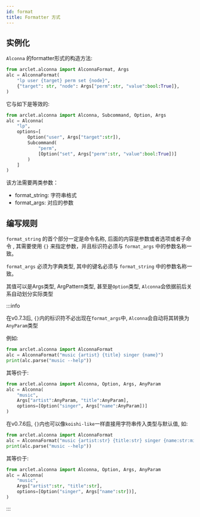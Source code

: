 ```yaml
---
id: format
title: Formatter 方式
---
```


## 实例化
`Alconna` 的formatter形式的构造方法:

```python
from arclet.alconna import AlconnaFormat, Args
alc = AlconnaFormat(
    "lp user {target} perm set {node}",
    {"target": str, "node": Args["perm":str, "value":bool:True]},
)
```

它与如下是等效的:
```python
from arclet.alconna import Alconna, Subcommand, Option, Args
alc = Alconna(
    "lp",
    options=[
        Option("user", Args["target":str]),
        Subcommand(
            "perm",
            [Option("set", Args["perm":str, "value":bool:True])]
        )
    ]
)
```

该方法需要两类参数：
- format_string: 字符串格式
- format_args: 对应的参数

## 编写规则

`format_string` 的首个部分一定是命令名称, 后面的内容是参数或者选项或者子命令 , 
其需要使用 `{}` 来指定参数，并且标识符必须与 `format_args` 中的参数名称一致。

`format_args` 必须为字典类型, 其中的键名必须与 `format_string` 中的参数名称一致。

其值可以是Args类型, ArgPattern类型, 甚至是`Option`类型, `Alconna`会依据前后关系自动划分实际类型 

:::info

在v0.7.3后, `{}`内的标识符不必出现在`format_args`中, `Alconna`会自动将其转换为`AnyParam`类型

例如:
```python
from arclet.alconna import AlconnaFormat
alc = AlconnaFormat("music {artist} {title} singer {name}")
print(alc.parse("music --help"))
```

其等价于:
```python
from arclet.alconna import Alconna, Option, Args, AnyParam
alc = Alconna(
    "music",
    Args["artist":AnyParam, "title":AnyParam],
    options=[Option("singer", Args["name":AnyParam])]
)
```

在v0.7.6后, `{}`内也可以像`koishi-like`一样直接用字符串传入类型与默认值, 如:
```python
from arclet.alconna import AlconnaFormat
alc = AlconnaFormat("music {artist:str} {title:str} singer {name:str:mili}")
print(alc.parse("music --help"))
```

其等价于:
```python
from arclet.alconna import Alconna, Option, Args, AnyParam
alc = Alconna(
    "music",
    Args["artist":str, "title":str],
    options=[Option("singer", Args["name":str])],
)
```

:::